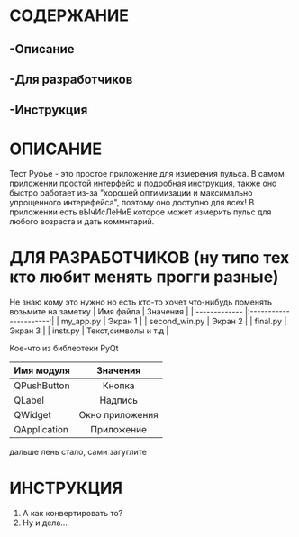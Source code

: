 # СОДЕРЖАНИЕ
## -Описание
## -Для разработчиков
## -Инструкция
# ОПИСАНИЕ
Тест Руфье - это простое приложение для измерения пульса. В самом приложении простой интерфейс и подробная инструкция,  также оно быстро работает из-за "хорошей оптимизации и максимально упрощенного интерефейса", поэтому оно доступно для всех! В приложении есть вЫчИсЛеНиЕ которое может измерить пульс для любого возраста и дать коммнтарий.
# ДЛЯ РАЗРАБОТЧИКОВ (ну типо тех кто любит менять прогги разные)
Не знаю кому это нужно но есть кто-то хочет что-нибудь поменять возьмите на заметку
| Имя файла     | Значения               |
| ------------- |:----------------------:|
| my_app.py     | Экран 1                |
| second_win.py | Экран 2                |
| final.py      | Экран 3                |
| instr.py      | Текст,символы и т.д    |

Кое-что из библеотеки PyQt

| Имя модуля    | Значения               |
| ------------- |:----------------------:|
| QPushButton   | Кнопка                 |
| QLabel        | Надпись                |
| QWidget       | Окно приложения        |
| QApplication  | Приложение             |

дальше лень стало, сами загуглите

# ИНСТРУКЦИЯ
1. А как конвертировать то?
2. Ну и дела...

